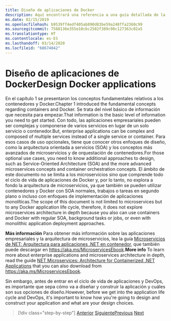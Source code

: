 ```yaml
---
title: Diseño de aplicaciones de Docker
description: Aquí encontrará una referencia a una guía detallada de la arquitectura de microservicios, porque es un tema que no se describe en esta guía.
ms.date: 02/15/2019
ms.openlocfilehash: b9539ff4edf405ab890d83be59a248ffa2360c99
ms.sourcegitcommit: 7588136e355e10cbc2582f389c90c127363c02a5
ms.translationtype: HT
ms.contentlocale: es-ES
ms.lasthandoff: 03/14/2020
ms.locfileid: "68674042"
---
```

# <a name="design-docker-applications"></a><span data-ttu-id="052fe-103">Diseño de aplicaciones de Docker</span><span class="sxs-lookup"><span data-stu-id="052fe-103">Design Docker applications</span></span>

<span data-ttu-id="052fe-104">En el capítulo 1 se presentaron los conceptos fundamentales relativos a los contenedores y Docker.</span><span class="sxs-lookup"><span data-stu-id="052fe-104">Chapter 1 introduced the fundamental concepts regarding containers and Docker.</span></span> <span data-ttu-id="052fe-105">Se trata del nivel básico de información que necesita para empezar.</span><span class="sxs-lookup"><span data-stu-id="052fe-105">That information is the basic level of information you need to get started.</span></span> <span data-ttu-id="052fe-106">Con todo, las aplicaciones empresariales pueden ser complejas y componerse de varios servicios en lugar de un solo servicio o contenedor.</span><span class="sxs-lookup"><span data-stu-id="052fe-106">But, enterprise applications can be complex and composed of multiple services instead of a single service or container.</span></span> <span data-ttu-id="052fe-107">Para esos casos de uso opcionales, tiene que conocer otros enfoques de diseño, como la arquitectura orientada a servicios (SOA) y los conceptos más avanzados de microservicios y de orquestación de contenedores.</span><span class="sxs-lookup"><span data-stu-id="052fe-107">For those optional use cases, you need to know additional approaches to design, such as Service-Oriented Architecture (SOA) and the more advanced microservices concepts and container orchestration concepts.</span></span> <span data-ttu-id="052fe-108">El ámbito de este documento no se limita a los microservicios sino que comprende todo el ciclo de vida de aplicaciones de Docker y, por lo tanto, no explora a fondo la arquitectura de microservicios, ya que también se pueden utilizar contenedores y Docker con SOA normales, trabajos o tareas en segundo plano o incluso con enfoques de implementación de aplicaciones monolíticas.</span><span class="sxs-lookup"><span data-stu-id="052fe-108">The scope of this document is not limited to microservices but to any Docker application life cycle, therefore, it does not explore microservices architecture in depth because you also can use containers and Docker with regular SOA, background tasks or jobs, or even with monolithic application deployment approaches.</span></span>

<span data-ttu-id="052fe-109">**Más información** Para obtener más información sobre las aplicaciones empresariales y la arquitectura de microservicios, lea la guía [Microservicios de NET: Arquitectura para aplicaciones .NET en contenedor](../../microservices/index.md), que también puede descargar en <https://aka.ms/MicroservicesEbook>.</span><span class="sxs-lookup"><span data-stu-id="052fe-109">**More info** To learn more about enterprise applications and microservices architecture in depth, read the guide [NET Microservices: Architecture for Containerized .NET Applications](../../microservices/index.md) that you can also download from <https://aka.ms/MicroservicesEbook>.</span></span>

<span data-ttu-id="052fe-110">Sin embargo, antes de entrar en el ciclo de vida de aplicaciones y DevOps, es importante que sepa cómo va a diseñar y construir la aplicación y cuáles son sus opciones de diseño.</span><span class="sxs-lookup"><span data-stu-id="052fe-110">However, before we get into the application life cycle and DevOps, it's important to know how you're going to design and construct your application and what are your design choices.</span></span>

>[!div class="step-by-step"]
><span data-ttu-id="052fe-111">[Anterior](index.md)
>[Siguiente](common-container-design-principles.md)</span><span class="sxs-lookup"><span data-stu-id="052fe-111">[Previous](index.md)
[Next](common-container-design-principles.md)</span></span>
